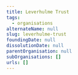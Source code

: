 ```yaml
---
title: Leverhulme Trust
tags:
  - organisations
alternateName: null
slug: leverhulme-trust
foundingDate: null
dissolutionDate: null
parentOrganisation: null
subOrganisations: []
urls: []
---
```

